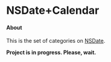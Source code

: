 NSDate+Calendar
===

#### About
This is the set of categories on [NSDate](https://developer.apple.com/library/mac/documentation/Cocoa/Reference/Foundation/Classes/NSDate_Class/Reference/Reference.html).

**Project is in progress. Please, wait.**
